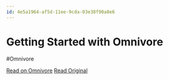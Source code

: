 ```yaml
---
id: 4e5a1964-af5d-11ee-9cda-03e38f90a8e6
---
```


# Getting Started with Omnivore
#Omnivore

[Read on Omnivore](https://omnivore.app/me/getting-started-with-omnivore)
[Read Original](https://blog.omnivore.app/p/getting-started-with-omnivore)

